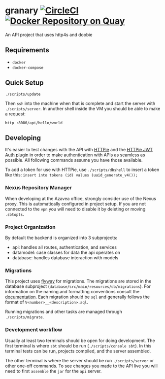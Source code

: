# granary [![CircleCI](https://circleci.com/gh/raster-foundry/granary.svg?style=svg)](https://circleci.com/gh/raster-foundry/granary) [![Docker Repository on Quay](https://quay.io/repository/raster-foundry/granary-api/status "Docker Repository on Quay")](https://quay.io/repository/raster-foundry/granary-api)
An API project that uses http4s and doobie

## Requirements

- `docker`
- `docker-compose`

## Quick Setup
```
./scripts/update
```

Then `ssh` into the machine when that is complete and start the server with `./scripts/server`. In another shell inside the VM you should be able to make a request:

`http :8080/api/hello/world`

## Developing

It's easier to test changes with the API with [HTTPie](https://httpie.org/) and the
[HTTPie JWT Auth plugin](https://github.com/teracyhq/httpie-jwt-auth) in order to make
authentication with APIs as seamless as possible. All following commands assume
you have those available.

To add a token for use with HTTPie, use `./scripts/dbshell` to insert a token like this:
`insert into tokens (id) values (uuid_generate_v4());`

### Nexus Repository Manager

When developing at the Azavea office, strongly consider use of the Nexus proxy. This is automatically configured in project setup. If you are not connected to the `vpn` you will need to disable it by deleting or moving `.sbtopts`.

### Project Organization

By default the backend is organized into 3 subprojects:
 - api: handles all routes, authentication, and services
 - datamodel: case classes for data the api operates on
 - database: handles database interaction with models

### Migrations
This project uses [flyway](https://flywaydb.org/) for migrations. The migrations are stored in the database subproject (`database/src/main/resources/db/migrations`). For information on the naming and formatting conventions consult the [documentation](https://flywaydb.org/documentation/migrations#naming). Each migration should be `sql` and generally follows the format of `V<number>__<description>.aql`.

Running migrations and other tasks are managed through `./scripts/migrate`.

### Development workflow
Usually at least two terminals should be open for doing development. The first terminal is where `sbt` should be run (`./scripts/console sbt`). In this terminal tests can be run, projects compiled, and the server assembled.

The other terminal is where the server should be run `./scripts/server` or other one-off commands. To see changes you made to the API live you will need to first `assemble` the `jar` for the `api` server.
